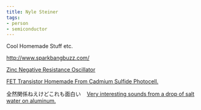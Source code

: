 ```yaml
---
title: Nyle Steiner
tags:
- person
- semiconductor
---
```


Cool Homemade Stuff etc.

http://www.sparkbangbuzz.com/  

[Zinc Negative Resistance Oscillator](http://www.sparkbangbuzz.com/els/zincosc-el.htm)

[FET Transistor Homemade From Cadmium Sulfide Photocell.](http://sparkbangbuzz.com/cds-fet/cds-fet.htm)


全然関係ねえけどこれも面白い
 
 [Very interesting sounds from a drop of salt water on aluminum.](http://www.sparkbangbuzz.com/els/alsounds-el.htm)